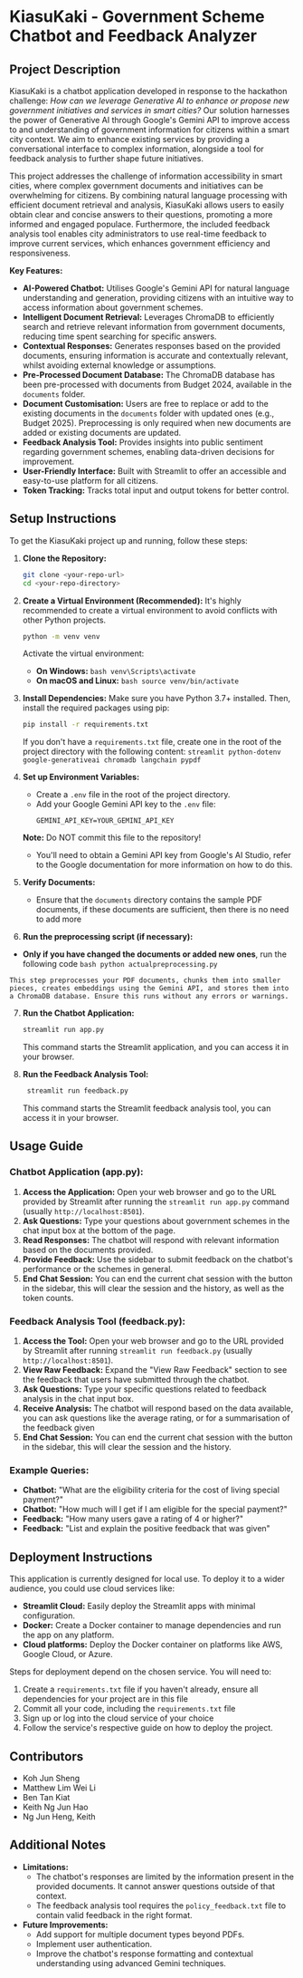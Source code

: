 # KiasuKaki - Government Scheme Chatbot and Feedback Analyzer

## Project Description

KiasuKaki is a chatbot application developed in response to the hackathon challenge: *How can we leverage Generative AI to enhance or propose new government initiatives and services in smart cities?* Our solution harnesses the power of Generative AI through Google's Gemini API to improve access to and understanding of government information for citizens within a smart city context. We aim to enhance existing services by providing a conversational interface to complex information, alongside a tool for feedback analysis to further shape future initiatives.

This project addresses the challenge of information accessibility in smart cities, where complex government documents and initiatives can be overwhelming for citizens. By combining natural language processing with efficient document retrieval and analysis, KiasuKaki allows users to easily obtain clear and concise answers to their questions, promoting a more informed and engaged populace. Furthermore, the included feedback analysis tool enables city administrators to use real-time feedback to improve current services, which enhances government efficiency and responsiveness.

**Key Features:**

*   **AI-Powered Chatbot:** Utilises Google's Gemini API for natural language understanding and generation, providing citizens with an intuitive way to access information about government schemes.
*   **Intelligent Document Retrieval:** Leverages ChromaDB to efficiently search and retrieve relevant information from government documents, reducing time spent searching for specific answers.
*   **Contextual Responses:** Generates responses based on the provided documents, ensuring information is accurate and contextually relevant, whilst avoiding external knowledge or assumptions.
*   **Pre-Processed Document Database:** The ChromaDB database has been pre-processed with documents from Budget 2024, available in the `documents` folder.
*   **Document Customisation:** Users are free to replace or add to the existing documents in the `documents` folder with updated ones (e.g., Budget 2025). Preprocessing is only required when new documents are added or existing documents are updated.
*   **Feedback Analysis Tool:** Provides insights into public sentiment regarding government schemes, enabling data-driven decisions for improvement.
*   **User-Friendly Interface:** Built with Streamlit to offer an accessible and easy-to-use platform for all citizens.
*   **Token Tracking:**  Tracks total input and output tokens for better control.

## Setup Instructions

To get the KiasuKaki project up and running, follow these steps:

1.  **Clone the Repository:**
    ```bash
    git clone <your-repo-url>
    cd <your-repo-directory>
    ```

2.  **Create a Virtual Environment (Recommended):**
    It's highly recommended to create a virtual environment to avoid conflicts with other Python projects.
    ```bash
    python -m venv venv
    ```
    Activate the virtual environment:
     *   **On Windows:**
        ```bash
        venv\Scripts\activate
        ```
     *   **On macOS and Linux:**
        ```bash
        source venv/bin/activate
        ```
    

3.  **Install Dependencies:**
    Make sure you have Python 3.7+ installed. Then, install the required packages using pip:
    ```bash
    pip install -r requirements.txt
    ```
    If you don't have a `requirements.txt` file, create one in the root of the project directory with the following content:
        ```
        streamlit
        python-dotenv
        google-generativeai
        chromadb
        langchain
        pypdf
        ```

4.  **Set up Environment Variables:**
    *   Create a `.env` file in the root of the project directory.
    *   Add your Google Gemini API key to the `.env` file:
        ```
        GEMINI_API_KEY=YOUR_GEMINI_API_KEY
        ```
       **Note:** Do NOT commit this file to the repository!
    *   You'll need to obtain a Gemini API key from Google's AI Studio, refer to the Google documentation for more information on how to do this.

5. **Verify Documents:** 
    * Ensure that the `documents` directory contains the sample PDF documents, if these documents are sufficient, then there is no need to add more

6.  **Run the preprocessing script (if necessary):**
   * **Only if you have changed the documents or added new ones**, run the following code
    ```bash
    python actualpreprocessing.py
    ```

    This step preprocesses your PDF documents, chunks them into smaller pieces, creates embeddings using the Gemini API, and stores them into a ChromaDB database. Ensure this runs without any errors or warnings.

7.  **Run the Chatbot Application:**
    ```bash
    streamlit run app.py
    ```
    This command starts the Streamlit application, and you can access it in your browser.

8.  **Run the Feedback Analysis Tool:**
    ```bash
     streamlit run feedback.py
    ```
    This command starts the Streamlit feedback analysis tool, you can access it in your browser.

## Usage Guide

### Chatbot Application (app.py):

1.  **Access the Application:** Open your web browser and go to the URL provided by Streamlit after running the `streamlit run app.py` command (usually `http://localhost:8501`).
2.  **Ask Questions:** Type your questions about government schemes in the chat input box at the bottom of the page.
3.  **Read Responses:** The chatbot will respond with relevant information based on the documents provided.
4.  **Provide Feedback:** Use the sidebar to submit feedback on the chatbot's performance or the schemes in general.
5.  **End Chat Session:** You can end the current chat session with the button in the sidebar, this will clear the session and the history, as well as the token counts.

### Feedback Analysis Tool (feedback.py):

1. **Access the Tool:** Open your web browser and go to the URL provided by Streamlit after running `streamlit run feedback.py` (usually `http://localhost:8501`).
2. **View Raw Feedback:** Expand the "View Raw Feedback" section to see the feedback that users have submitted through the chatbot.
3.  **Ask Questions:** Type your specific questions related to feedback analysis in the chat input box.
4. **Receive Analysis:** The chatbot will respond based on the data available, you can ask questions like the average rating, or for a summarisation of the feedback given
5.  **End Chat Session:** You can end the current chat session with the button in the sidebar, this will clear the session and the history.

### Example Queries:

*   **Chatbot:** "What are the eligibility criteria for the cost of living special payment?"
*   **Chatbot:** "How much will I get if I am eligible for the special payment?"
*   **Feedback:** "How many users gave a rating of 4 or higher?"
*   **Feedback:** "List and explain the positive feedback that was given"

## Deployment Instructions

This application is currently designed for local use. To deploy it to a wider audience, you could use cloud services like:
*   **Streamlit Cloud:** Easily deploy the Streamlit apps with minimal configuration.
*   **Docker:** Create a Docker container to manage dependencies and run the app on any platform.
*   **Cloud platforms:** Deploy the Docker container on platforms like AWS, Google Cloud, or Azure.

Steps for deployment depend on the chosen service. You will need to:
1. Create a `requirements.txt` file if you haven't already, ensure all dependencies for your project are in this file
2. Commit all your code, including the `requirements.txt` file
3. Sign up or log into the cloud service of your choice
4. Follow the service's respective guide on how to deploy the project.

## Contributors

*   Koh Jun Sheng
*   Matthew Lim Wei Li
*   Ben Tan Kiat
*   Keith Ng Jun Hao
*   Ng Jun Heng, Keith

## Additional Notes

*   **Limitations:**
    *   The chatbot's responses are limited by the information present in the provided documents. It cannot answer questions outside of that context.
    *   The feedback analysis tool requires the `policy_feedback.txt` file to contain valid feedback in the right format.
*   **Future Improvements:**
    *   Add support for multiple document types beyond PDFs.
    *   Implement user authentication.
    *   Improve the chatbot's response formatting and contextual understanding using advanced Gemini techniques.


